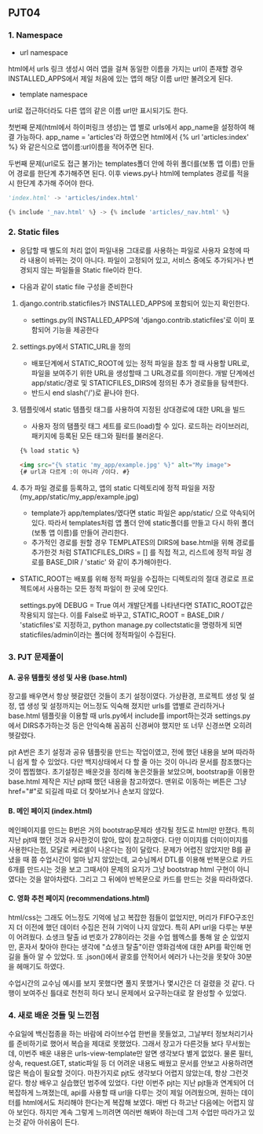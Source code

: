 ## PJT04

### 1. Namespace

- url namespace

html에서 urls 링크 생성시 여러 앱을 걸쳐 동일한 이름을 가지는 url이 존재할 경우 INSTALLED_APPS에서 제일 처음에 있는 앱의 해당 이름 url만 불려오게 된다.

- template namespace

url로 접근하더라도 다른 앱의 같은 이름 url만 표시되기도 한다.



첫번째 문제(html에서 하이퍼링크 생성)는 앱 별로 urls에서 app_name을 설정하여 해결 가능하다. app_name = 'articles'라 하였으면 html에서 {% url 'articles:index' %} 와 같은식으로 앱이름:url이름을 적어주면 된다.

두번째 문제(url로도 접근 불가)는 templates폴더 안에 하위 폴더를(보통 앱 이름) 만들어 경로를 한단계 추가해주면 된다. 이후 views.py나 html에 templates 경로를 적을 시 한단계 추가해 주어야 한다. 

```python
'index.html' -> 'articles/index.html'

{% include '_nav.html' %} -> {% include 'articles/_nav.html' %}
```



### 2. Static files

- 응답할 때 별도의 처리 없이 파일내용 그대로를 사용하는 파일로 사용자 요청에 따라 내용이 바뀌는 것이 아니다. 파일이 고정되어 있고, 서비스 중에도 추가되거나 변경되지 않는 파일들을 Static file이라 한다.

- 다음과 같이 static file 구성을 준비한다

1. django.contrib.staticfiles가 INSTALLED_APPS에 포함되어 있는지 확인한다.
   - settings.py의 INSTALLED_APPS에 'django.contrib.staticfiles'로 이미 포함되어 기능을 제공한다



2. settings.py에서 STATIC_URL을 정의
   - 배포단계에서 STATIC_ROOT에 있는 정적 파일을 참조 할 때 사용할 URL로, 파일을 보여주기 위한 URL을 생성할때 그 URL경로를 의미한다. 개발 단계에선 app/static/경로 및 STATICFILES_DIRS에 정의된 추가 경로들을 탐색한다.
   - 반드시 end slash('/')로 끝나야 한다.



3. 템플릿에서 static 템플릿 태그를 사용하여 지정된 상대경로에 대한 URL을 빌드

   - 사용자 정의 탬플릿 태그 세트를 로드(load)할 수 있다. 로드하는 라이브러리, 패키지에 등록된 모든 태그와 필터를 불러온다.

   ```html
   {% load static %}
   
   <img src="{% static 'my_app/example.jpg' %}" alt="My image">
   {# url과 다르게 :이 아니라 /이다. #}
   ```




4. 추가 파일 경로를 등록하고, 앱의 static 디렉토리에 정적 파일을 저장 (my_app/static/my_app/example.jpg)
   - template가 app/templates/였다면 static 파일은 app/static/ 으로 약속되어 있다. 따라서 templates처럼 앱 폴더 안에 static폴더를 만들고 다시 하위 폴더(보통 앱 이름)를 만들어 관리한다.
   - 추가적인 경로를 원할 경우 TEMPLATES의 DIRS에 base.html을 위해 경로를 추가한것 처럼 STATICFILES_DIRS = [] 를 직접 적고, 리스트에 정적 파일 경로를 BASE_DIR / 'static' 와 같이 추가해야한다.



- STATIC_ROOT는 배포를 위해 정적 파일을 수집하는 디렉토리의 절대 경로로 프로젝트에서 사용하는 모든 정적 파일이 한 곳에 모인다.

  settings.py에 DEBUG = True 여서 개발단계를 나타낸다면 STATIC_ROOT값은 작용되지 않는다. 이를 False로 바꾸고, STATIC_ROOT = BASE_DIR / 'staticfiles'로 지정하고, python manage.py collectstatic을 명령하게 되면 staticfiles/admin이라는 폴더에 정적파일이 수집된다.



### 3. PJT 문제풀이
#### A. 공유 템플릿 생성 및 사용 (base.html)

장고를 배우면서 항상 헷갈렸던 것들이 초기 설정이였다. 가상환경, 프로젝트 생성 및 설정, 앱 생성 및 설정까지는 어느정도 익숙해 졌지만 urls를 앱별로 관리하거나 base.html 템플릿을 이용할 때 urls.py에서 include를 import하는것과 settings.py 에서 DIRS추가하는것 등은 안익숙해 꼼꼼히 신경써야 했지만 또 너무 신경쓰면 오히려 헷갈렸다.

pjt A번은 초기 설정과 공유 템플릿을 만드는 작업이였고, 전에 했던 내용을 보며 따라하니 쉽게 할 수 있었다. 다만 백지상태에서 다 할 줄 아는 것이 아니라 문서를 참조했다는 것이 찝찝했다. 초기설정은 배운것을 정리해 놓은것들을 보았으며, bootstrap을 이용한 base.html 제작은 지난 pjt때 했던 내용을 참고하였다. 맨위로 이동하는 버튼은 그냥 href="#"로 되길레 따로 더 찾아보거나 손보지 않았다.



#### B. 메인 페이지 (index.html)

메인페이지를 만드는 B번은 거의 bootstrap문제라 생각될 정도로 html만 만졌다. 특히 지난 pjt때 했던 것과 유사한것이 많아, 많이 참고하였다. 다만 이미지를 더미이미지를 사용한다는점, 모달로 케로셀이 나온다는 점이 달랐다. 문제가 어렵진 않았지만 B를 끝냈을 때 쯤 수업시간이 얼마 남지 않았는데, 교수님께서 DTL를 이용해 반복문으로 카드 6개를 만드시는 것을 보고 그때서야 문제의 요지가 그냥 bootstrap html 구현이 아니였다는 것을 알아차렸다. 그리고 그 뒤에야 반복문으로 카드를 만드는 것을 따라하였다.



#### C. 영화 추천 페이지 (recommendations.html)

html/css는 그래도 어느정도 기억에 남고 복잡한 점들이 없었지만, 머리가 FIFO구조인지 더 이전에 했던 데이터 수집은 전혀 기억이 나지 않았다. 특히 API url을 다루는 부분이 어려웠다. 쇼생크 탈출 id 번호가 278이라는 것을 수업 웹엑스를 통해 알 순 있었지만, 혼자서 찾아야 한다는 생각에 "쇼생크 탈출"이란 영화검색에 대한 API를 확인해 먼길을 돌아 알 수 있었다. 또 .json()에서 괄호를 안적어서 에러가 나는것을 못찾아 30분을 헤매기도 하였다.

수업시간의 교수님 예시를 보지 못했다면 풀지 못했거나 몇시간은 더 걸렸을 것 같다. 다행이 보여주신 틀대로 천천히 하다 보니 문제에서 요구하는대로 잘 완성할 수 있었다.



### 4. 새로 배운 것들 및 느낀점

수요일에 백신접종을 하는 바람에 라이브수업 한번을 못들었고, 그날부터 정보처리기사를 준비하기로 했어서 복습을 제대로 못했었다. 그래서 장고가 다른것들 보다 무서웠는데, 이번주 배운 내용은 urls-view-template만 알면 생각보다 별게 없었다. 물론 필터, 상속, request.GET, static파일 등 더 어려운 내용도 배웠고 문서를 안보고 사용하려면 많은 복습이 필요할 것이다. 마찬가지로 pjt도 생각보다 어렵지 않았는데, 항상 그런것 같다. 항상 배우고 실습했던 범주에 있었다. 다만 이번주 pjt는 지난 pjt들과 연계되어 더 복잡하게 느껴졌는데, api를 사용할 때 url을 다루는 것이 제일 어려웠으며, 원하는 데이터를 html에서도 처리해야 한다는게 복잡해 보였다. 매번 다 하고난 다음에는 어렵지 않아 보인다. 하지만 계속 그렇게 느끼려면 여러번 해봐야 하는데 그저 수업만 따라가고 있는것 같아 아쉬움이 든다.

